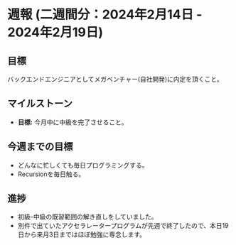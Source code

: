 # 週報 (二週間分：2024年2月14日 - 2024年2月19日)

## 目標
バックエンドエンジニアとしてメガベンチャー(自社開発)に内定を頂くこと。

## マイルストーン
- **目標:** 今月中に中級を完了させること。

## 今週までの目標
- どんなに忙しくても毎日プログラミングする。
- Recursionを毎日触る。

## 進捗
- 初級-中級の既習範囲の解き直しをしていました。
- 別件で出ていたアクセラレータープログラムが先週で終了したので、本日19日から来月3日まではほぼ勉強に専念します。

